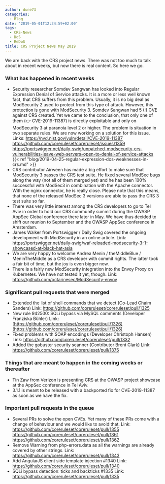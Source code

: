 ```yaml
---
author: dune73
categories:
  - Blog
date: '2019-05-01T12:34:59+02:00'
tags:
  - CRS-News
  - DoS
  - ReDoS
title: CRS Project News May 2019
---
```



We are back with the CRS project news. There was not too much to talk about in recent weeks, but now there is real content. So here we go.

### **What has happened in recent weeks**

- Security researcher Somdev Sangwan has looked into Regular Expression Denial of Service attacks. It is a more or less well known fact, that CRS suffers from this
    problem. Usually, it is no big deal as ModSecurity 2 used to protect from
    this type of attack. However, this protection is gone with ModSecurity 3.
    Somdev Sangwan had 5 (!) CVE against CRS created. Yet we came to the
    conclusion, that only one of them (👉 CVE-2019-11387) is directly
    exploitable and only on ModSecurity 3 at paranoia level 2 or higher. The problem is situation in two separate rules. We are now working on a solution for this issue.
    Links:
    <https://nvd.nist.gov/vuln/detail/CVE-2019-11387>
    <https://github.com/coreruleset/coreruleset/issues/1359>
    <https://portswigger.net/daily-swig/unpatched-modsecurity-crs-vulnerabilities-leave-web-servers-open-to-denial-of-service-attacks>
    {{< ref "blog/2019-04-25-regular-expression-dos-weaknesses-in-crs.md" >}}
- CRS contributor Airween has made a big effort to make sure that ModSecurity 3 passes the CRS test suite. He fixed several ModSec bugs along the way (not all of them merged yet) and he has been 100% successful with ModSec3 in combination with the Apache connector. With the nginx connector, he is really close.
    Please note that this means, that none of the released ModSec 3 versions
    are able to pass the CRS 3 test suite so far.
- There was very little interest among the CRS developers to go to Tel Aviv in order to
    hold our CRS community summit during the OWASP AppSec Global conference there later in May. We have thus decided to shift our reunion to September and the
    OWASP AppSec conference in Amsterdam.
- James Walker from Portswigger / Daily Swig covered the ongoing development with ModSecurity in an online article.
    Link: <https://portswigger.net/daily-swig/waf-reloaded-modsecurity-3-1-showcased-at-black-hat-asia>
- We are very happy to welcome Andrea Menin / theMiddleBlue / MeninTheMiddle as a CRS developer with commit rights. The latter took a fair bit of time, but the joy is even bigger now.
- There is a fairly new ModSecurity integration into the Envoy Proxy on Kubernetes. We have not tested it yet, though.
    Link: <https://github.com/octarinesec/ModSecurity-envoy>

### Significant pull requests that were merged

- Extended the list of shell commands that we detect (Co-Lead Chaim Sanders)
    Link: <https://github.com/coreruleset/coreruleset/pull/1325>
- New rule 942500: SQLi bypass via MySQL comments (Developer Franziska Bühler)
    Link: [https://github.com/coreruleset/coreruleset/pull/1326](https://github.com/coreruleset/coreruleset/pull/1326)
- Fixed problems with SOAP encodings (Developer Christoph Hansen)
    Link: <https://github.com/coreruleset/coreruleset/pull/1332>
- Added the gobuster security scanner (Contributor Brent Clark)
    Link: <https://github.com/coreruleset/coreruleset/pull/1375>

### Things that are meant to happen in the coming weeks or thereafter

- Tin Zaw from Verizon is presenting CRS at the OWASP project showcase
    at the AppSec conference in Tel Aviv.
- 3.1.1 is meant to be released with a backported fix for CVE-2019-11387 as soon as we have the fix.

### Important pull requests in the queue

- Several PRs to solve the open CVEs. Yet many of these PRs come with a change
    of behaviour and we would like to avoid that.
    Link:
    <https://github.com/coreruleset/coreruleset/pull/1355>
    <https://github.com/coreruleset/coreruleset/pull/1361>
    <https://github.com/coreruleset/coreruleset/pull/1362>
- Remove Warning from php-errors.data as all the warnings are already
    covered by other strings.
    Link: <https://github.com/coreruleset/coreruleset/pull/1343>
- Add AngularJS client side template injection #1340
    Link: <https://github.com/coreruleset/coreruleset/pull/1340>
- SQLi bypass detection: ticks and backticks #1335
    Link: <https://github.com/coreruleset/coreruleset/pull/1335>
